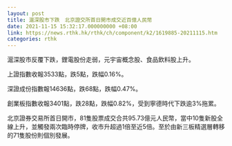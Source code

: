 ```yaml
---
layout: post
title: 滬深股市下跌　北京證交所首日開市成交近百億人民幣
date: 2021-11-15 15:32:17.000000000 +08:00
link: https://news.rthk.hk/rthk/ch/component/k2/1619885-20211115.htm
categories: rthk
---
```


滬深股市反覆下跌，鋰電股份走弱，元宇宙概念股、食品飲料股上升。

上證指數收報3533點，跌5點，跌幅0.16%。

深證成份指數報14636點，跌68點，跌幅0.47%。

創業板指數收報3401點，跌28點，跌幅0.82%，受到寧德時代下跌逾3%拖累。

北京證券交易所首日開市，81隻股票成交合共95.73億元人民幣，當中10隻新股全線上升，並觸發兩次臨時停牌，收市升超過1倍至近5倍。至於由新三板精選層轉移的71隻股份則個別發展。
